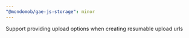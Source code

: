 ```yaml
---
"@mondomob/gae-js-storage": minor
---
```


Support providing upload options when creating resumable upload urls
